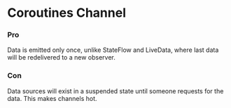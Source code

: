 # Coroutines Channel

### Pro

Data is emitted only once, unlike StateFlow and LiveData, where last data will be redelivered to a new observer.

### Con

Data sources will exist in a suspended state until someone requests for the data. This makes channels hot.
